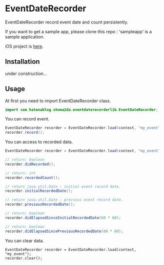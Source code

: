 EventDateRecorder
===========

EventDateRecorder record event date and count persistently.

If you want to get a sample app, please clone this repo : 'sampleapp' is a sample application.

iOS project is [here](https://github.com/soragoto/SRGEventDateRecorder).

## Installation

under construction...

## Usage

At first you need to import EventDateRecorder class.
```java
import com.hatenablog.shoma2da.eventdaterecorderlib.EventDateRecorder;
```

You can record event.
```java
EventDateRecorder recorder = EventDateRecorder.load(context, "my_event");
recorder.record();
```

You can access to recorded data.
```java
EventDateRecorder recorder = EventDateRecorder.load(context, "my_event");

// return: boolean
recorder.didRecorded();

// return: int
recorder.recordedCount();

// return java.util.Date : initial event record date.
recorder.initialRecordedDate();

// return java.util.Date : previous event record date.
recorder.previousRecordedDate();

// return: boolean
recorder.didElapsedSinceInitialRecordedDate(60 * 60);

// return: boolean
recorder.didElapsedSincePreviousRecordedDate(60 * 60);
```

You can clear data.
```objc
EventDateRecorder recorder = EventDateRecorder.load(context, "my_event");
recorder.clear();
```
